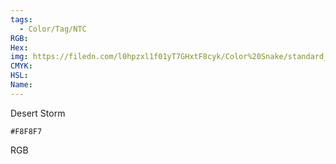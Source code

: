 ```yaml
---
tags:
  - Color/Tag/NTC
RGB:
Hex:
img: https://filedn.com/l0hpzxl1f01yT7GHxtF8cyk/Color%20Snake/standard_csv_to_svg/%23/F8F8F7.svg
CMYK:
HSL:
Name:
---
```

Desert Storm
```palette
#F8F8F7
```
RGB
